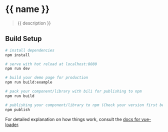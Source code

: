 # {{ name }}

> {{ description }}

## Build Setup

``` bash
# install dependencies
npm install

# serve with hot reload at localhost:8080
npm run dev

# build your demo page for production
npm run build:example

# pack your component/library with bili for publishing to npm
npm run build

# publishing your component/library to npm (Check your version first before publish.)
npm publish
```

For detailed explanation on how things work, consult the [docs for vue-loader](http://vuejs.github.io/vue-loader).
